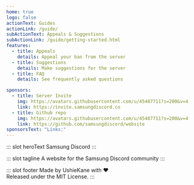 ```yaml
---
home: true
logo: false
actionText: Guides
actionLink: /guide/
subActionText: Appeals & Suggestions
subActionLink: /guide/getting-started.html
features:
  - title: Appeals
    details: Appeal your ban from the server
  - title: Suggestions
    details: Make suggestions for the server
  - title: FAQ
    details: See frequently asked questions

sponsors:
  - title: Server Invite
    img: https://avatars.githubusercontent.com/u/45487711?s=200&v=4
    link: https://invite.samsungdiscord.co
  - title: Github repo
    img: https://avatars.githubusercontent.com/u/45487711?s=200&v=4
    link: https://github.com/samsungdiscord/website
sponsorsText: "Links:"
---
```


::: slot heroText
Samsung Discord
:::

::: slot tagline
A website for the Samsung Discord community
:::

::: slot footer
Made by UshieKane with ❤️  
Released under the MIT License.
:::
